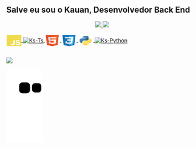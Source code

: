 
## Salve eu sou o Kauan, Desenvolvedor Back End
<div align="center">
  <a href="https://github.com/Kauanzinho19">
  <img height="180em" src="https://github-readme-stats.vercel.app/api?username=Kauanzinho19&show_icons=true&theme=dracula&include_all_commits=true&count_private=true"/>
  <img height="180em" src="https://github-readme-stats.vercel.app/api/top-langs/?username=Kauanzinho19&layout=compact&langs_count=7&theme=dracula"/>
</div>
<div style="display: inline_block"><br>
  <img align="center" alt="Ks-Js" height="30" width="40" src="https://raw.githubusercontent.com/devicons/devicon/master/icons/javascript/javascript-plain.svg">
  <img align="center" alt="Ks-Ts" height="30" width="40" src="https://cdn.jsdelivr.net/gh/devicons/devicon/icons/lua/lua-original.svg">
  <img align="center" alt="Ks-HTML" height="30" width="40" src="https://raw.githubusercontent.com/devicons/devicon/master/icons/html5/html5-original.svg">
  <img align="center" alt="Ks-CSS" height="30" width="40" src="https://raw.githubusercontent.com/devicons/devicon/master/icons/css3/css3-original.svg">
  <img align="center" alt="Ks-Python" height="30" width="40" src="https://raw.githubusercontent.com/devicons/devicon/master/icons/python/python-original.svg">
  <img align="center" alt="Ks-Python" height="30" width="40" src="https://cdn.jsdelivr.net/gh/devicons/devicon/icons/java/java-original.svg" />
          
</div>
  
  ##
 
<div> 
 <a href="https://discord.gg/ZQaumQJzhc" target="_blank"><img src="https://img.shields.io/badge/Discord-7289DA?style=for-the-badge&logo=discord&logoColor=white" target="_blank"></a> 
 
</div> 

![Snake animation](https://github.com/Kauanzinho19/Kauanzinho19/blob/output/github-contribution-grid-snake.svg)
